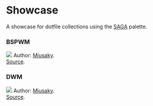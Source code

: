 # Showcase
A showcase for dotfile collections using the [SAGA](https://github.com/SAGAtheme) palette. 

### BSPWM 
<img src="https://github.com/Miusaky/bspdots/blob/main/assets/wall.png"></img>
Author: [Miusaky](https://github.com/Miusaky). </br>
[Source](https://github.com/Miusaky/bspdots).

### DWM
<img src="https://github.com/Miusaky/dwmdots/blob/main/assets/wall.png"></img>
Author: [Miusaky](https://github.com/Miusaky). </br>
[Source](https://github.com/Miusaky/dwmdots).


